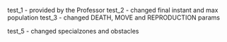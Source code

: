 test_1 - provided by the Professor
test_2 - changed final instant and max population
test_3 - changed DEATH, MOVE and REPRODUCTION params

test_5 - changed specialzones and obstacles 
